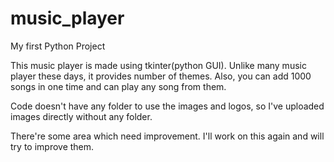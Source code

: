 # music_player
My first Python Project

This music player is made using tkinter(python GUI).
Unlike many music player these days, it provides number of themes.
Also, you can add 1000 songs in one time and can play any song from them.

Code doesn't have any folder to use the images and logos, so I've uploaded images directly without any folder. 

There're some area which need improvement. I'll work on this again and will try to improve them. 
